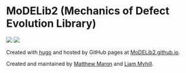 # MoDELib2 (Mechanics of Defect Evolution Library)

![](https://custom-icon-badges.demolab.com/badge/University%20of%20Miami-005030?)
![](https://camo.githubusercontent.com/dd695032bfe5a2e904aeb99469e3561a9a9c8e92d93fb197c9c1088897f613f9/68747470733a2f2f637573746f6d2d69636f6e2d6261646765732e64656d6f6c61622e636f6d2f62616467652f436c656d736f6e253230556e69766572736974792d4639363831353f6c6f676f3d726b31396a795f6c61726765266c6f676f436f6c6f723d7768697465)

Created with [hugo](https://gohugo.io/) and hosted by GitHub pages at [MoDELib2.github.io](https://MoDELib2.github.io/MoDELib2.github.io/).

Created and maintained by [Matthew Maron](https://github.com/mlm335) and [Liam Myhill](https://github.com/lmyhill).
